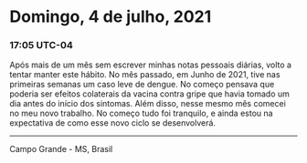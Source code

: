 # Domingo, 4 de julho, 2021

### 17:05 UTC-04

Após mais de um mês sem escrever minhas notas pessoais diárias, volto a tentar manter
este hábito. No mês passado, em Junho de 2021, tive nas primeiras semanas um caso
leve de dengue. No começo pensava que poderia ser efeitos colaterais da vacina contra
gripe que havia tomado um dia antes do início dos sintomas. Além disso, nesse mesmo
mês comecei no meu novo trabalho. No começo tudo foi tranquilo, e ainda estou na
expectativa de como esse novo ciclo se desenvolverá.

---

Campo Grande - MS, Brasil
